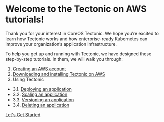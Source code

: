 # Welcome to the Tectonic on AWS tutorials!

Thank you for your interest in CoreOS Tectonic. We hope you’re excited to learn how Tectonic works and how enterprise-ready Kubernetes can improve your organization’s application infrastructure.

To help you get up and running with Tectonic, we have designed these step-by-step tutorials. In them, we will walk you through:

1. [Creating an AWS account][creating-aws]
2. [Downloading and installing Tectonic on AWS][installing-tectonic]
3. Using Tectonic
 * 3.1. [Deploying an application][first-app]
 * 3.2. [Scaling an application][scale-app]
 * 3.3. [Versioning an application][rolling-deploy]
 * 3.4. [Deleting an application][deleting-deployment]

<a href="creating-aws.md" class="btn btn-primary btn-lg">Let's Get Started</a>

[creating-aws]: creating-aws.md
[installing-tectonic]: installing-tectonic.md
[first-app]: first-app.md
[scale-app]: scale-app.md
[rolling-deploy]: rolling-deployments.md
[deleting-deployment]: deleting-deployment.md
